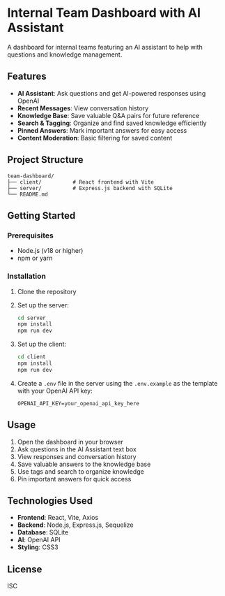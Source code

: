 # Internal Team Dashboard with AI Assistant

A dashboard for internal teams featuring an AI assistant to help with questions and knowledge management.

## Features

- **AI Assistant**: Ask questions and get AI-powered responses using OpenAI
- **Recent Messages**: View conversation history
- **Knowledge Base**: Save valuable Q&A pairs for future reference
- **Search & Tagging**: Organize and find saved knowledge efficiently
- **Pinned Answers**: Mark important answers for easy access
- **Content Moderation**: Basic filtering for saved content

## Project Structure

```
team-dashboard/
├── client/          # React frontend with Vite
├── server/          # Express.js backend with SQLite
└── README.md
```

## Getting Started

### Prerequisites
- Node.js (v18 or higher)
- npm or yarn

### Installation

1. Clone the repository
2. Set up the server:
   ```bash
   cd server
   npm install
   npm run dev
   ```

3. Set up the client:
   ```bash
   cd client
   npm install
   npm run dev
   ```

4. Create a `.env` file in the server using the `.env.example` as the template with your OpenAI API key:
   ```
   OPENAI_API_KEY=your_openai_api_key_here
   ```

## Usage

1. Open the dashboard in your browser
2. Ask questions in the AI Assistant text box
3. View responses and conversation history
4. Save valuable answers to the knowledge base
5. Use tags and search to organize knowledge
6. Pin important answers for quick access

## Technologies Used

- **Frontend**: React, Vite, Axios
- **Backend**: Node.js, Express.js, Sequelize
- **Database**: SQLite
- **AI**: OpenAI API
- **Styling**: CSS3

## License

ISC